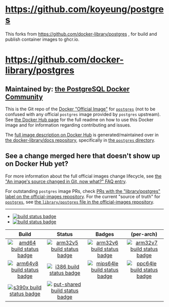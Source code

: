 # https://github.com/koyeung/postgres

This forks from https://github.com/docker-library/postgres , for build and publish container images to ghcr.io.

# https://github.com/docker-library/postgres

## Maintained by: [the PostgreSQL Docker Community](https://github.com/docker-library/postgres)

This is the Git repo of the [Docker "Official Image"](https://github.com/docker-library/official-images#what-are-official-images) for [`postgres`](https://hub.docker.com/_/postgres/) (not to be confused with any official `postgres` image provided by `postgres` upstream). See [the Docker Hub page](https://hub.docker.com/_/postgres/) for the full readme on how to use this Docker image and for information regarding contributing and issues.

The [full image description on Docker Hub](https://hub.docker.com/_/postgres/) is generated/maintained over in [the docker-library/docs repository](https://github.com/docker-library/docs), specifically in [the `postgres` directory](https://github.com/docker-library/docs/tree/master/postgres).

## See a change merged here that doesn't show up on Docker Hub yet?

For more information about the full official images change lifecycle, see [the "An image's source changed in Git, now what?" FAQ entry](https://github.com/docker-library/faq#an-images-source-changed-in-git-now-what).

For outstanding `postgres` image PRs, check [PRs with the "library/postgres" label on the official-images repository](https://github.com/docker-library/official-images/labels/library%2Fpostgres). For the current "source of truth" for [`postgres`](https://hub.docker.com/_/postgres/), see [the `library/postgres` file in the official-images repository](https://github.com/docker-library/official-images/blob/master/library/postgres).

---

-	[![build status badge](https://img.shields.io/github/actions/workflow/status/docker-library/postgres/ci.yml?branch=master&label=GitHub%20CI)](https://github.com/docker-library/postgres/actions?query=workflow%3A%22GitHub+CI%22+branch%3Amaster)
-	[![build status badge](https://img.shields.io/jenkins/s/https/doi-janky.infosiftr.net/job/update.sh/job/postgres.svg?label=Automated%20update.sh)](https://doi-janky.infosiftr.net/job/update.sh/job/postgres/)

| Build | Status | Badges | (per-arch) |
|:-:|:-:|:-:|:-:|
| [![amd64 build status badge](https://img.shields.io/jenkins/s/https/doi-janky.infosiftr.net/job/multiarch/job/amd64/job/postgres.svg?label=amd64)](https://doi-janky.infosiftr.net/job/multiarch/job/amd64/job/postgres/) | [![arm32v5 build status badge](https://img.shields.io/jenkins/s/https/doi-janky.infosiftr.net/job/multiarch/job/arm32v5/job/postgres.svg?label=arm32v5)](https://doi-janky.infosiftr.net/job/multiarch/job/arm32v5/job/postgres/) | [![arm32v6 build status badge](https://img.shields.io/jenkins/s/https/doi-janky.infosiftr.net/job/multiarch/job/arm32v6/job/postgres.svg?label=arm32v6)](https://doi-janky.infosiftr.net/job/multiarch/job/arm32v6/job/postgres/) | [![arm32v7 build status badge](https://img.shields.io/jenkins/s/https/doi-janky.infosiftr.net/job/multiarch/job/arm32v7/job/postgres.svg?label=arm32v7)](https://doi-janky.infosiftr.net/job/multiarch/job/arm32v7/job/postgres/) |
| [![arm64v8 build status badge](https://img.shields.io/jenkins/s/https/doi-janky.infosiftr.net/job/multiarch/job/arm64v8/job/postgres.svg?label=arm64v8)](https://doi-janky.infosiftr.net/job/multiarch/job/arm64v8/job/postgres/) | [![i386 build status badge](https://img.shields.io/jenkins/s/https/doi-janky.infosiftr.net/job/multiarch/job/i386/job/postgres.svg?label=i386)](https://doi-janky.infosiftr.net/job/multiarch/job/i386/job/postgres/) | [![mips64le build status badge](https://img.shields.io/jenkins/s/https/doi-janky.infosiftr.net/job/multiarch/job/mips64le/job/postgres.svg?label=mips64le)](https://doi-janky.infosiftr.net/job/multiarch/job/mips64le/job/postgres/) | [![ppc64le build status badge](https://img.shields.io/jenkins/s/https/doi-janky.infosiftr.net/job/multiarch/job/ppc64le/job/postgres.svg?label=ppc64le)](https://doi-janky.infosiftr.net/job/multiarch/job/ppc64le/job/postgres/) |
| [![s390x build status badge](https://img.shields.io/jenkins/s/https/doi-janky.infosiftr.net/job/multiarch/job/s390x/job/postgres.svg?label=s390x)](https://doi-janky.infosiftr.net/job/multiarch/job/s390x/job/postgres/) | [![put-shared build status badge](https://img.shields.io/jenkins/s/https/doi-janky.infosiftr.net/job/put-shared/job/light/job/postgres.svg?label=put-shared)](https://doi-janky.infosiftr.net/job/put-shared/job/light/job/postgres/) |

<!-- THIS FILE IS GENERATED BY https://github.com/docker-library/docs/blob/master/generate-repo-stub-readme.sh -->
